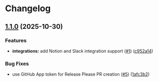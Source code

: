 # Changelog

## [1.1.0](https://github.com/pleaseai/config/compare/v1.0.0...v1.1.0) (2025-10-30)


### Features

* **integrations:** add Notion and Slack integration support ([#1](https://github.com/pleaseai/config/issues/1)) ([c952a14](https://github.com/pleaseai/config/commit/c952a1411455eb1b88015f74aa0c20c39b1211e2))


### Bug Fixes

* use GitHub App token for Release Please PR creation ([#5](https://github.com/pleaseai/config/issues/5)) ([1afc3b2](https://github.com/pleaseai/config/commit/1afc3b2dd4892381cf99c63c4fcc788ccc555d86))
